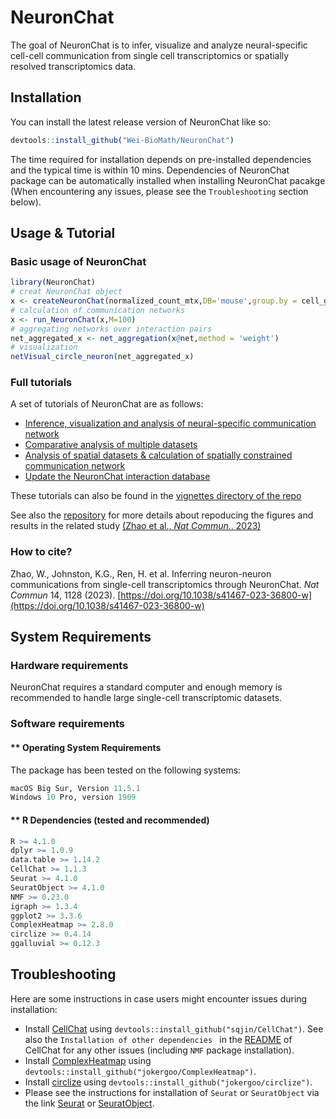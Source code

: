 
# NeuronChat

<!-- badges: start -->
<!-- badges: end -->

The goal of NeuronChat is to infer, visualize and analyze neural-specific cell-cell communication from single cell transcriptomics or spatially resolved transcriptomics data. 

## Installation

You can install the latest release version of NeuronChat like so:

``` r
devtools::install_github("Wei-BioMath/NeuronChat")
```
The time required for installation depends on pre-installed dependencies and the typical time is within 10 mins. Dependencies of NeuronChat package can be automatically installed when installing NeuronChat pacakge (When encountering any issues, please see the `Troubleshooting` section below).

## Usage & Tutorial 
### Basic usage of NeuronChat
``` r
library(NeuronChat)
# creat NeuronChat object 
x <- createNeuronChat(normalized_count_mtx,DB='mouse',group.by = cell_group_vector) # use DB='human' for human data
# calculation of communication networks  
x <- run_NeuronChat(x,M=100)
# aggregating networks over interaction pairs
net_aggregated_x <- net_aggregation(x@net,method = 'weight')
# visualization
netVisual_circle_neuron(net_aggregated_x)
```
### Full tutorials
A set of tutorials of NeuronChat are as follows:

- [Inference, visualization and analysis of neural-specific communication network](https://htmlpreview.github.io/?https://github.com/Wei-BioMath/NeuronChat/blob/main/vignettes/NeuronChat-Tutorial.html)
- [Comparative analysis of multiple datasets](https://htmlpreview.github.io/?https://github.com/Wei-BioMath/NeuronChat/blob/main/vignettes/comparison.html)
- [Analysis of spatial datasets & calculation of spatially constrained communication network](https://htmlpreview.github.io/?https://github.com/Wei-BioMath/NeuronChat/blob/main/vignettes/Spatial_analysis.html)
- [Update the NeuronChat interaction database](https://htmlpreview.github.io/?https://github.com/Wei-BioMath/NeuronChat/blob/main/vignettes/Update_NeuronChat_database.html)

These tutorials can also be found in the [vignettes directory of the repo](https://github.com/Wei-BioMath/NeuronChat/tree/main/vignettes)

See also the [repository](https://github.com/Wei-BioMath/NeuronChatAnalysis2022) for more details about repoducing the figures and results in the related study [(Zhao et al., _Nat_ _Commun._, 2023)](https://doi.org/10.1038/s41467-023-36800-w)

### How to cite?
Zhao, W., Johnston, K.G., Ren, H. et al. Inferring neuron-neuron communications from single-cell transcriptomics through NeuronChat. _Nat Commun_ 14, 1128 (2023). [https://doi.org/10.1038/s41467-023-36800-w](https://doi.org/10.1038/s41467-023-36800-w)

## System Requirements

### Hardware requirements

NeuronChat requires a  standard computer and enough memory is recommended to handle large single-cell transcriptomic datasets. 

### Software requirements

####  ** Operating System Requirements

The package has been tested on the following systems: 

``` r
macOS Big Sur, Version 11.5.1  
Windows 10 Pro, version 1909  
```

#### ** R Dependencies (tested and recommended)

``` r
R >= 4.1.0  
dplyr >= 1.0.9
data.table >= 1.14.2  
CellChat >= 1.1.3  
Seurat >= 4.1.0  
SeuratObject >= 4.1.0  
NMF >= 0.23.0  
igraph >= 1.3.4  
ggplot2 >= 3.3.6  
ComplexHeatmap >= 2.8.0  
circlize >= 0.4.14      
ggalluvial >= 0.12.3  
```

##  Troubleshooting 
Here are some instructions in case users might encounter issues during installation: 

- Install [CellChat](https://github.com/sqjin/CellChat) using `devtools::install_github("sqjin/CellChat")`. See also the `Installation of other dependencies
` in the [README](https://github.com/sqjin/CellChat) of CellChat for any other issues (including `NMF` package installation). 
- Install [ComplexHeatmap](https://github.com/jokergoo/ComplexHeatmap) using `devtools::install_github("jokergoo/ComplexHeatmap")`. 
- Install [circlize](https://github.com/jokergoo/circlize) using `devtools::install_github("jokergoo/circlize")`. 
- Please see the instructions for installation of `Seurat` or `SeuratObject` via the link [Seurat](https://satijalab.org/seurat/articles/install.html) or [SeuratObject](https://github.com/mojaveazure/seurat-object).
  
 

